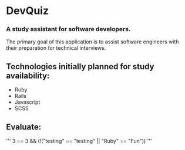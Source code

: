 # DevQuiz
### A study assistant for software developers.

The primary goal of this application is to assist software engineers
with their preparation for technical interviews.

## Technologies initially planned for study availability:
* Ruby
* Rails
* Javascript
* SCSS

## Evaluate:
'''
3 == 3 && (!("testing" == "testing" || "Ruby" == "Fun"))
'''
